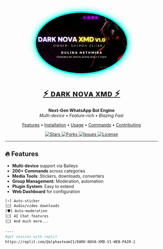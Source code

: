 <p align="center">
  <img src="https://github.com/dula9x/DARK-NOVA-XMD-V1-WEB-PAIR/blob/main/images/WhatsApp%20Image%202025-08-15%20at%2017.22.03_c520eb7b.jpg?raw=true" width="300" style="border-radius: 50%; border: 5px solid #00ffe5; box-shadow: 0 0 20px #00ffe5;">
</p>

<h1 align="center">
  <a href="#">
    ⚡ ᴅᴀʀᴋ ɴᴏᴠᴀ xᴍᴅ ⚡
  </a>
</h1>

<p align="center">
  <strong>Next-Gen WhatsApp Bot Engine</strong><br>
  <em>Multi-device • Feature-rich • Blazing Fast</em>
</p>

<p align="center">
  <a href="#features">Features</a> •
  <a href="#installation">Installation</a> •
  <a href="#usage">Usage</a> •
  <a href="#commands">Commands</a> •
  <a href="#contributing">Contributing</a>
</p>

<p align="center">
  <a href="https://github.com/yourusername/DARK-NOVA-XMD/stargazers">
    <img src="https://img.shields.io/github/stars/yourusername/DARK-NOVA-XMD?style=for-the-badge&color=00ffe5" alt="Stars">
  </a>
  <a href="https://github.com/yourusername/DARK-NOVA-XMD/network/members">
    <img src="https://img.shields.io/github/forks/yourusername/DARK-NOVA-XMD?style=for-the-badge&color=00ffe5" alt="Forks">
  </a>
  <a href="https://github.com/yourusername/DARK-NOVA-XMD/issues">
    <img src="https://img.shields.io/github/issues/yourusername/DARK-NOVA-XMD?style=for-the-badge&color=00ffe5" alt="Issues">
  </a>
  <a href="https://github.com/yourusername/DARK-NOVA-XMD/blob/main/LICENSE">
    <img src="https://img.shields.io/github/license/yourusername/DARK-NOVA-XMD?style=for-the-badge&color=00ffe5" alt="License">
  </a>
</p>

---

## 🔥 Features

- **Multi-device** support via Baileys
- **200+ Commands** across categories
- **Media Tools**: Stickers, downloads, converters
- **Group Management**: Moderation, automation
- **Plugin System**: Easy to extend
- **Web Dashboard** for configuration

```bash
[⚡] Auto-sticker
[🎵] Audio/video downloads
[🛡️] Auto-moderation
[🤖] AI Chat features
[🧩] And much more...

----
#get session with replit
https://replit.com/@alphaxteam21/DARK-NOVA-XMD-V1-WEB-PAIR-1

